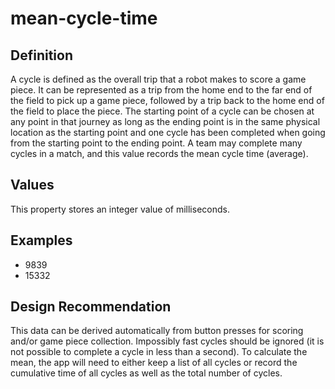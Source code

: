 # mean-cycle-time

## Definition
A cycle is defined as the overall trip that a robot makes to score a game piece. It can be represented as a trip from the home end to the far end of the field to pick up a game piece, followed by a trip back to the home end of the field to place the piece. The starting point of a cycle can be chosen at any point in that journey as long as the ending point is in the same physical location as the starting point and one cycle has been completed when going from the starting point to the ending point. A team may complete many cycles in a match, and this value records the mean cycle time (average).

## Values
This property stores an integer value of milliseconds.

## Examples
- 9839
- 15332

## Design Recommendation
This data can be derived automatically from button presses for scoring and/or game piece collection. Impossibly fast cycles should be ignored (it is not possible to complete a cycle in less than a second). To calculate the mean, the app will need to either keep a list of all cycles or record the cumulative time of all cycles as well as the total number of cycles.